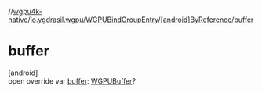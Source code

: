 //[wgpu4k-native](../../../../index.md)/[io.ygdrasil.wgpu](../../index.md)/[WGPUBindGroupEntry](../index.md)/[[android]ByReference](index.md)/[buffer](buffer.md)

# buffer

[android]\
open override var [buffer](buffer.md): [WGPUBuffer](../../-w-g-p-u-buffer/index.md)?